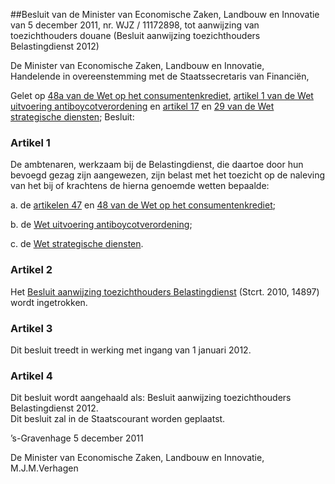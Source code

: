 <meta http-equiv='Content-Type' content='text/html; charset=utf-8' />

##Besluit van de Minister van Economische Zaken, Landbouw en Innovatie van 5 december 2011, nr. WJZ / 11172898, tot aanwijzing van toezichthouders douane (Besluit aanwijzing toezichthouders Belastingdienst 2012)

De Minister van Economische Zaken, Landbouw en Innovatie,  
Handelende in overeenstemming met de Staatssecretaris van Financiën,

Gelet op [48a van de Wet op het consumentenkrediet](../../../../../../../wet/wet/op/het/consumentenkrediet/BWBR0004815/README.md), [artikel 1 van de Wet uitvoering antiboycotverordening](../../../../../../../wet/wet/uitvoering/antiboycotverordening/BWBR0010176/README.md) en [artikel 17](../../../../../../../wet/wet/strategische/diensten/BWBR0030545/README.md) en [29 van de Wet strategische diensten](../../../../../../../wet/wet/strategische/diensten/BWBR0030545/README.md);
Besluit:    

### Artikel  1  

De ambtenaren, werkzaam bij de Belastingdienst, die daartoe door hun bevoegd gezag zijn aangewezen, zijn belast met het toezicht op de naleving van het bij of krachtens de hierna genoemde wetten bepaalde: 

a. de [artikelen 47](../../../../../../../wet/wet/op/het/consumentenkrediet/BWBR0004815/README.md) en [48 van de Wet op het consumentenkrediet](../../../../../../../wet/wet/op/het/consumentenkrediet/BWBR0004815/README.md);  

b. de [Wet uitvoering antiboycotverordening](../../../../../../../wet/wet/uitvoering/antiboycotverordening/BWBR0010176/README.md);  

c. de [Wet strategische diensten](../../../../../../../wet/wet/strategische/diensten/BWBR0030545/README.md).    

### Artikel  2  

Het [Besluit aanwijzing toezichthouders Belastingdienst](../../../../../../../ministeriele-regeling/besluit/aanwijzing/toezichthouders/belastingdienst/BWBR0028489/README.md) (Stcrt. 2010, 14897) wordt ingetrokken.  

### Artikel  3  

Dit besluit treedt in werking met ingang van 1 januari 2012.  

### Artikel  4  

Dit besluit wordt aangehaald als: Besluit aanwijzing toezichthouders Belastingdienst 2012.  
Dit besluit zal in de Staatscourant worden geplaatst.   

’s-Gravenhage 
5 december 2011   

De 
Minister van Economische Zaken, Landbouw en Innovatie,
M.J.M.Verhagen   
